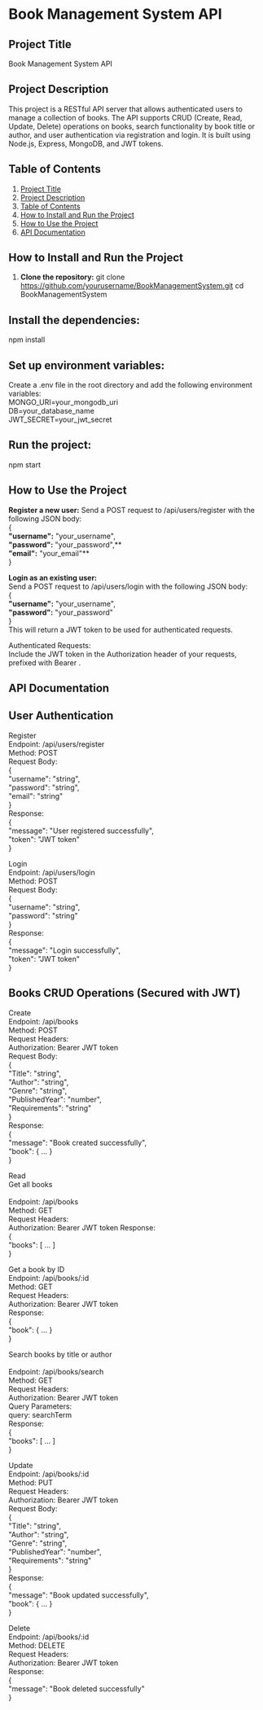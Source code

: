 # Book Management System API


## Project Title
   Book Management System API

## Project Description
   This project is a RESTful API server that allows authenticated users to manage a collection of books. The API supports CRUD (Create, Read, Update, Delete) operations on books, search functionality by book        title or author, and user authentication via registration and login. It is built using Node.js, Express, MongoDB, and JWT tokens.

## Table of Contents
1. [Project Title](#project-title)
2. [Project Description](#project-description)
3. [Table of Contents](#table-of-contents)
4. [How to Install and Run the Project](#how-to-install-and-run-the-project)
5. [How to Use the Project](#how-to-use-the-project)
6. [API Documentation](#api-documentation)


## How to Install and Run the Project
1. **Clone the repository:** 
  git clone https://github.com/yourusername/BookManagementSystem.git
  cd BookManagementSystem

## Install the dependencies:
  npm install

## Set up environment variables:
  Create a .env file in the root directory and add the following environment variables:<br>
  MONGO_URI=your_mongodb_uri <br>
  DB=your_database_name <br>
  JWT_SECRET=your_jwt_secret

## Run the project:
   npm start

## How to Use the Project
   **Register a new user:**
     Send a POST request to /api/users/register with the following JSON body:
   <br>
   { <br>
     **"username":** "your_username", <br>
     **"password":** "your_password",** <br>
     **"email":** "your_email"** <br>
   } <br>

   **Login as an existing user:** <br>
     Send a POST request to /api/users/login with the following JSON body: <br>
   { <br>
     **"username":** "your_username", <br>
     **"password":** "your_password" <br>
   } <br>
   This will return a JWT token to be used for authenticated requests. <br>

  Authenticated Requests: <br>
  Include the JWT token in the Authorization header of your requests, prefixed with Bearer . <br>

## API Documentation
 ## User Authentication <br>
   Register <br>
      Endpoint: /api/users/register<br>
      Method: POST<br>
      Request Body: <br>
      { <br>
        "username": "string", <br>
        "password": "string", <br>
        "email": "string" <br>
      }
      <br>
      Response: <br>
      { <br>
        "message": "User registered successfully", <br>
        "token": "JWT token" <br>
      }  <br>

   Login  <br>
      Endpoint: /api/users/login<br>
      Method: POST<br>
      Request Body:<br>
      { <br>
        "username": "string", <br>
        "password": "string" <br>
      } <br>
      Response: <br>
      { <br>
        "message": "Login successfully", <br>
        "token": "JWT token" <br>
      } <br>

## Books CRUD Operations (Secured with JWT)
   Create <br>
      Endpoint: /api/books <br>
      Method: POST <br>
      Request Headers: <br>
      Authorization: Bearer JWT token <br>
      Request Body: <br>
      { <br>
        "Title": "string", <br>
        "Author": "string", <br>
        "Genre": "string", <br>
        "PublishedYear": "number", <br>
        "Requirements": "string" <br>
      } <br>
      Response: <br>
      { <br>
        "message": "Book created successfully", <br>
        "book": { ... } <br>
      } <br>

   Read <br>
      Get all books <br>
      <br>
      Endpoint: /api/books<br>
      Method: GET<br>
      Request Headers:<br>
      Authorization: Bearer JWT token
      Response:
      <br>
      { <br>
        "books": [ ... ] <br>
      } <br>
   
   Get a book by ID <br>
      Endpoint: /api/books/:id<br>
      Method: GET<br>
      Request Headers: <br>
      Authorization: Bearer JWT token <br>
      Response:
      <br>
      { <br>
        "book": { ... } <br>
      } <br>
      
   Search books by title or author <br>
    <br>
      Endpoint: /api/books/search<br>
      Method: GET<br>
      Request Headers:<br>
      Authorization: Bearer JWT token <br>
      Query Parameters:
      <br>
      query: searchTerm<br>
      Response: 
      <br>
      { <br>
        "books": [ ... ] <br>
      } <br>
   
   Update <br>
      Endpoint: /api/books/:id<br>
      Method: PUT<br>
      Request Headers:
      <br>
      Authorization: Bearer JWT token <br>
      Request Body: <br>
      { <br>
        "Title": "string", <br>
        "Author": "string", <br>
        "Genre": "string", <br>
        "PublishedYear": "number", <br>
        "Requirements": "string" <br>
      } <br>
      Response: <br>
      { <br>
        "message": "Book updated successfully", <br>
        "book": { ... } <br>
      } <br>
   
   Delete <br>
      Endpoint: /api/books/:id <br>
      Method: DELETE <br>
      Request Headers: <br>
      Authorization: Bearer JWT token <br>
      Response: <br>
      { <br>
        "message": "Book deleted successfully" <br>
      } <br>
